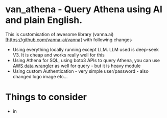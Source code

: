 # van_athena - Query Athena using AI and plain English.

This is customisation of awesome library (vanna.ai)[https://github.com/vanna-ai/vanna] with following changes 
- Using everything locally running except LLM. LLM used is deep-seek V3. It is cheap and works really well for this
- Using Athena for SQL, using boto3 APIs to query Athena, you can use [AWS data wrangler](https://github.com/aws/aws-sdk-pandas) as well for query - but it is heavy module
- Using custom Authentication - very simple user/password - also changed logo image etc...

# Things to consider
- in 
